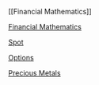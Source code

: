 [[Financial Mathematics]]

[Financial Mathematics](Financial%20Mathematics/Financial%20Mathematics.md)

[Spot](Spot/Spot.md)

[Options](Options/Options.md)

[Precious Metals](Precious_Metals.md)
